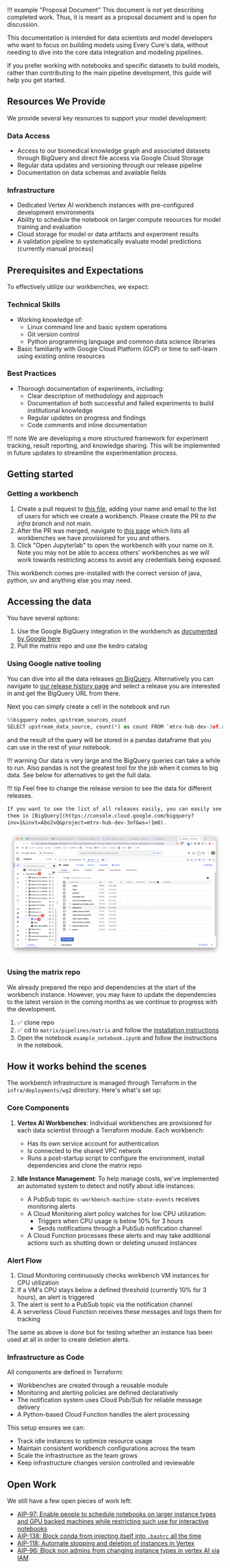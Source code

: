 !!! example "Proposal Document"
    This document is not yet describing completed work. Thus, it is meant as a proposal document and is open for discussion.

This documentation is intended for data scientists and model developers who want to focus
on building models using Every Cure's data, without needing to dive into the core data
integration and modeling pipelines.

If you prefer working with notebooks and specific datasets to build models, rather than
contributing to the main pipeline development, this guide will help you get started.

## Resources We Provide

We provide several key resources to support your model development:

### Data Access
- Access to our biomedical knowledge graph and associated datasets through BigQuery and direct file access via Google Cloud Storage
- Regular data updates and versioning through our release pipeline
- Documentation on data schemas and available fields

### Infrastructure
- Dedicated Vertex AI workbench instances with pre-configured development environments
- Ability to schedule the notebook on larger compute resources for model training and evaluation
- Cloud storage for model or data artifacts and experiment results
- A validation pipeline to systematically evaluate model predictions (currently manual process)

## Prerequisites and Expectations

To effectively utilize our workbenches, we expect:

### Technical Skills
- Working knowledge of:
  - Linux command line and basic system operations
  - Git version control
  - Python programming language and common data science libraries
- Basic familiarity with Google Cloud Platform (GCP) or time to self-learn using existing online resources

### Best Practices
- Thorough documentation of experiments, including:
  - Clear description of methodology and approach
  - Documentation of both successful and failed experiments to build institutional knowledge
  - Regular updates on progress and findings
  - Code comments and inline documentation

!!! note
    We are developing a more structured framework for experiment tracking, result reporting, and knowledge sharing. This will be implemented in future updates to streamline the experimentation process.

## Getting started

### Getting a workbench

<!-- TODO check the link after merging -->
1. Create a pull request to [this
   file](https://github.com/everycure-org/matrix/edit/infra/infra/deployments/wg2/workbenches.tf),
   adding your name and email to the list of users for which we create a workbench. Please
   create the PR _to the infra branch_ and not main.
2. After the PR was merged, navigate to [this
   page](https://console.cloud.google.com/vertex-ai/workbench/instances?inv=1&invt=AboxFQ&project=mtrx-wg2-modeling-dev-9yj)
   which lists all workbenches we have provisioned for you and others.
3. Click "Open Jupyterlab" to open the workbench with your name on it. Note you may not
   be able to access others' workbenches as we will work towards restricting access to avoid
   any credentials being exposed.

This workbench comes pre-installed with the correct version of java, python, uv and anything else you may need.

## Accessing the data 

You have several options:

1. Use the Google BigQuery integration in the workbench as [documented by Google here](https://cloud.google.com/vertex-ai/docs/workbench/instances/bigquery)
2. Pull the matrix repo and use the kedro catalog


### Using Google native tooling

You can dive into all the data releases [on BigQuery](https://console.cloud.google.com/bigquery?inv=1&invt=AboxrQ&project=mtrx-hub-dev-3of&ws=!1m0). Alternatively you can navigate to [our release history page](https://docs.dev.everycure.org/releases/release_history/) and select a release you are interested in and get the BigQuery URL from there. 

Next you can simply create a cell in the notebook and run

```python
%%bigquery nodes_upstream_sources_count
SELECT upstream_data_source, count(*) as count FROM `mtrx-hub-dev-3of.release_v0_3_0.nodes` GROUP BY upstream_data_source
```
and the result of the query will be stored in a pandas dataframe that you can use in the rest of your notebook.

!!! warning
    Our data is very large and the BigQuery queries can take a while to run. Also pandas is not the greatest tool for the job when it comes to big data. See below for alternatives to get the full data.


!!! tip
    Feel free to change the release version to see the data for different releases.

    If you want to see the list of all releases easily, you can easily see them in [BigQuery](https://console.cloud.google.com/bigquery?inv=1&invt=Abo2vQ&project=mtrx-hub-dev-3of&ws=!1m0).
    
![](../assets/img/bq_datasets.png)


### Using the matrix repo

We already prepared the repo and dependencies at the start of the workbench instance. However, you may have to update the dependencies to the latest version in the coming months as we continue to progress with the development.

1. :white_check_mark: clone repo
2. :white_check_mark: cd to `matrix/pipelines/matrix` and follow the [installation instructions](../onboarding/local-setup.md)
3. Open the notebook `example_notebook.ipynb` and follow the instructions in the notebook.

## How it works behind the scenes

The workbench infrastructure is managed through Terraform in the `infra/deployments/wg2` directory. Here's what's set up:

### Core Components

1. **Vertex AI Workbenches**: Individual workbenches are provisioned for each data scientist through a Terraform module. Each workbench:
   - Has its own service account for authentication
   - Is connected to the shared VPC network
   - Runs a post-startup script to configure the environment, install dependencies and clone the matrix repo

2. **Idle Instance Management**: To help manage costs, we've implemented an automated system to detect and notify about idle instances:

   - A PubSub topic `ds-workbench-machine-state-events` receives monitoring alerts
   - A Cloud Monitoring alert policy watches for low CPU utilization:
     - Triggers when CPU usage is below 10% for 3 hours
     - Sends notifications through a PubSub notification channel
   - A Cloud Function processes these alerts and may take additional actions such as shutting down or deleting unused instances
     <!-- - shuts down idle instances -->
     <!-- - alerts about the deletion of instances after 30 days of inactivity -->
     <!-- - deletes the instances (including their disk storage) after 35 days of inactivity -->

### Alert Flow

1. Cloud Monitoring continuously checks workbench VM instances for CPU utilization
2. If a VM's CPU stays below a defined threshold (currently 10% for 3 hours), an alert is triggered
3. The alert is sent to a PubSub topic via the notification channel
4. A serverless Cloud Function receives these messages and logs them for tracking

The same as above is done but for testing whether an instance has been used at all in order to create deletion alerts.

### Infrastructure as Code

All components are defined in Terraform:

- Workbenches are created through a reusable module
- Monitoring and alerting policies are defined declaratively
- The notification system uses Cloud Pub/Sub for reliable message delivery
- A Python-based Cloud Function handles the alert processing

This setup ensures we can:

- Track idle instances to optimize resource usage
- Maintain consistent workbench configurations across the team
- Scale the infrastructure as the team grows
- Keep infrastructure changes version controlled and reviewable


## Open Work

We still have a few open pieces of work left:

- [AIP-97: Enable people to schedule notebooks on larger instance types and GPU backed machines while restricting such use for interactive notebooks](https://linear.app/everycure/issue/AIP-97/enable-people-to-schedule-notebooks-on-larger-instance-types-and-gpu)
- [AIP-138: Block conda from injecting itself into `.bashrc` all the time](https://linear.app/everycure/issue/AIP-138/block-conda-from-injecting-itself-into-bashrc-all-the-time)
- [AIP-118: Automate stopping and deletion of instances in Vertex](https://linear.app/everycure/issue/AIP-118/automate-stopping-and-deletion-of-instances-in-vertex)
- [AIP-96: Block non admins from changing instance types in vertex AI via IAM](https://linear.app/everycure/issue/AIP-96/block-non-admins-from-changing-instance-types-in-vertex-ai-via-iam)